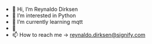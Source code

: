 - 👋 Hi, I’m Reynaldo Dirksen
- 👀 I’m interested in Python
- 🌱 I’m currently learning mqtt
- 💞
- 📫 How to reach me -> reynaldo.dirksen@signify.com

<!---
reynaldodirksen/reynaldodirksen is a ✨ special ✨ repository because its `README.md` (this file) appears on your GitHub profile.
You can click the Preview link to take a look at your changes.
--->
